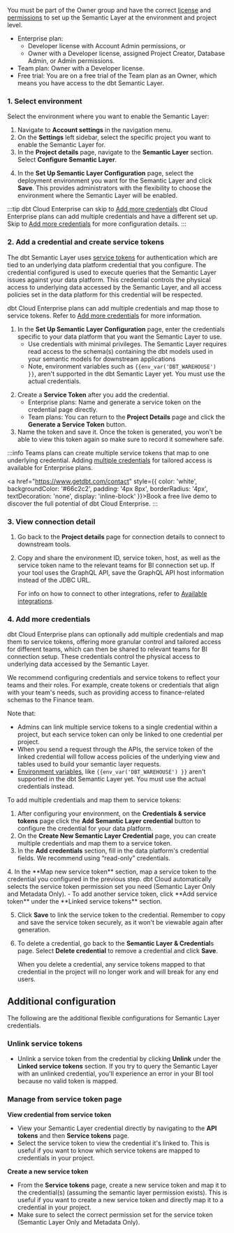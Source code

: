 You must be part of the Owner group and have the correct [license](/docs/cloud/manage-access/seats-and-users) and [permissions](/docs/cloud/manage-access/self-service-permissions) to set up the Semantic Layer at the environment and project level.
- Enterprise plan:
  - Developer license with Account Admin permissions, or
  - Owner with a Developer license, assigned Project Creator, Database Admin, or Admin permissions.
- Team plan: Owner with a Developer license.
- Free trial: You are on a free trial of the Team plan as an Owner, which means you have access to the dbt Semantic Layer.

### 1. Select environment

Select the environment where you want to enable the Semantic Layer:

1. Navigate to **Account settings** in the navigation menu.
2. On the **Settings** left sidebar, select the specific project you want to enable the Semantic Layer for.
3. In the **Project details** page, navigate to the **Semantic Layer** section. Select **Configure Semantic Layer**.

<Lightbox src="/img/docs/dbt-cloud/semantic-layer/new-sl-configure.jpg" width="60%" title="Semantic Layer section in the 'Project Details' page"/>

4. In the **Set Up Semantic Layer Configuration** page, select the deployment environment you want for the Semantic Layer and click **Save**. This provides administrators with the flexibility to choose the environment where the Semantic Layer will be enabled.

:::tip dbt Cloud Enterprise can skip to [Add more credentials](#4-add-more-credentials)
dbt Cloud Enterprise plans can add multiple credentials and have a different set up. Skip to [Add more credentials](#4-add-more-credentials) for more configuration details.
:::

### 2. Add a credential and create service tokens

The dbt Semantic Layer uses [service tokens](/docs/dbt-cloud-apis/service-tokens) for authentication which are tied to an underlying data platform credential that you configure. The credential configured is used to execute queries that the Semantic Layer issues against your data platform. This credential controls the physical access to underlying data accessed by the Semantic Layer, and all access policies set in the data platform for this credential will be respected.

dbt Cloud Enterprise plans can add multiple credentials and map those to service tokens. Refer to [Add more credentials](#4-add-more-credentials) for more information.

1. In the **Set Up Semantic Layer Configuration** page, enter the credentials specific to your data platform that you want the Semantic Layer to use.
   - Use credentials with minimal privileges. The Semantic Layer requires read access to the schema(s) containing the dbt models used in your semantic models for downstream applications
   - Note, environment variables such as  `{{env_var('DBT_WAREHOUSE') }}`, aren't supported in the dbt Semantic Layer yet. You must use the actual credentials.
<Lightbox src="/img/docs/dbt-cloud/semantic-layer/sl-configure-sl.jpg" width="45%" title="Enter the credentials specific to your data platform that you want the Semantic Layer to use and select the deployment environment."/>

2. Create a **Service Token** after you add the credential.
   * Enterprise plans: Name and generate a service token on the credential page directly.
   * Team plans: You can return to the **Project Details** page and click the **Generate a Service Token** button. 
3. Name the token and save it. Once the token is generated, you won't be able to view this token again so make sure to record it somewhere safe.

:::info
Teams plans can create multiple service tokens that map to one underlying credential. Adding [multiple credentials](#4-add-more-credentials) for tailored access is available for Enterprise plans.  

<a href="https://www.getdbt.com/contact" style={{ color: 'white', backgroundColor: '#66c2c2', padding: '4px 8px', borderRadius: '4px', textDecoration: 'none', display: 'inline-block' }}>Book a free live demo</a> to discover the full potential of dbt Cloud Enterprise.
:::

### 3. View connection detail
1. Go back to the **Project details** page for connection details to connect to downstream tools.
2. Copy and share the environment ID, service token, host, as well as the service token name to the relevant teams for BI connection set up. If your tool uses the GraphQL API, save the GraphQL API host information instead of the JDBC URL. 

    For info on how to connect to other integrations, refer to [Available integrations](/docs/cloud-integrations/avail-sl-integrations).

<Lightbox src="/img/docs/dbt-cloud/semantic-layer/sl-configure-example.jpg" width="50%" title="After configuring, you'll be provided with the connection details to connect to you downstream tools." />

### 4. Add more credentials <Lifecycle status="enterprise"/>
dbt Cloud Enterprise plans can optionally add multiple credentials and map them to service tokens, offering more granular control and tailored access for different teams, which can then be shared to relevant teams for BI connection setup. These credentials control the physical access to underlying data accessed by the Semantic Layer.

We recommend configuring credentials and service tokens to reflect your teams and their roles. For example, create tokens or credentials that align with your team's needs, such as providing access to finance-related schemas to the Finance team.

Note that: 
- Admins can link multiple service tokens to a single credential within a project, but each service token can only be linked to one credential per project.
- When you send a request through the APIs, the service token of the linked credential will follow access policies of the underlying view and tables used to build your semantic layer requests.
- [Environment variables](/docs/build/environment-variables), like `{{env_var('DBT_WAREHOUSE') }}` aren't supported in the dbt Semantic Layer yet. You must use the actual credentials instead.

To add multiple credentials and map them to service tokens:

1. After configuring your environment, on the **Credentials & service tokens** page click the **Add Semantic Layer credential** button to configure the credential for your data platform. 
2. On the **Create New Semantic Layer Credential** page, you can create multiple credentials and map them to a service token.
3. In the **Add credentials** section, fill in the data platform's credential fields. We recommend using “read-only” credentials.
<Lightbox src="/img/docs/dbt-cloud/semantic-layer/sl-add-credential.jpg" width="55%" title="Add credentials and map them to a service token. " />
4. In the **Map new service token** section, map a service token to the credential you configured in the previous step. dbt Cloud automatically selects the service token permission set you need (Semantic Layer Only and Metadata Only).
   - To add another service token, click **Add service token** under the **Linked service tokens** section.

5. Click **Save** to link the service token to the credential. Remember to copy and save the service token securely, as it won't be viewable again after generation.
<Lightbox src="/img/docs/dbt-cloud/semantic-layer/sl-credential-created.jpg" width="100%" title="Manage multiple credentials and link them to service tokens for more granular control."/>

6. To delete a credential, go back to the **Semantic Layer & Credential**s page. Select **Delete credential** to remove a credential and click **Save**. 

   When you delete a credential, any service tokens mapped to that credential in the project will no longer work and will break for any end users.

## Additional configuration

 The following are the additional flexible configurations for Semantic Layer credentials.

### Unlink service tokens
- Unlink a service token from the credential by clicking **Unlink** under the **Linked service tokens** section. If you try to query the Semantic Layer with an unlinked credential, you'll experience an error in your BI tool because no valid token is mapped.

### Manage from service token page
**View credential from service token**
- View your Semantic Layer credential directly by navigating to the **API tokens** and then **Service tokens** page. 
- Select the service token to view the credential it's linked to. This is useful if you want to know which service tokens are mapped to credentials in your project.

**Create a new service token**
- From the **Service tokens** page, create a new service token and map it to the credential(s) (assuming the semantic layer permission exists). This is useful if you want to create a new service token and directly map it to a credential in your project.
- Make sure to select the correct permission set for the service token (Semantic Layer Only and Metadata Only).

<Lightbox src="/img/docs/dbt-cloud/semantic-layer/sl-create-service-token-page.jpg" width="100%" title="Create a new service token and map credentials directly on the separate 'Service tokens page'."/>
